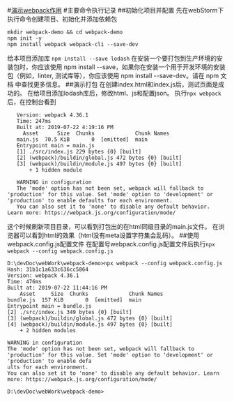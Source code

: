 #[演示webpack作用](https://www.webpackjs.com/guides/getting-started/)
#主要命令执行记录
##初始化项目并配置
先在webStorm下执行命令创建项目、初始化并添加依赖包
```
mkdir webpack-demo && cd webpack-demo
npm init -y
npm install webpack webpack-cli --save-dev
```
给本项目添加库
```npm install --save lodash```
在安装一个要打包到生产环境的安装包时，你应该使用 npm install --save，如果你在安装一个用于开发环境的安装包（例如，linter, 测试库等），你应该使用 npm install --save-dev。请在 npm 文档 中查找更多信息。
##演示打包
在创建index.html和index.js后，测试页面是成功的。
在给项目添加lodash库后，修改html、js和配置json。
执行```npx webpack```后，在控制台看到
```Hash: 3d27043b18f9011db131
   Version: webpack 4.36.1
   Time: 247ms
   Built at: 2019-07-22 4:19:16 PM
     Asset      Size  Chunks             Chunk Names
   main.js  70.5 KiB       0  [emitted]  main
   Entrypoint main = main.js
   [1] ./src/index.js 229 bytes {0} [built]
   [2] (webpack)/buildin/global.js 472 bytes {0} [built]
   [3] (webpack)/buildin/module.js 497 bytes {0} [built]
       + 1 hidden module
   
   WARNING in configuration
   The 'mode' option has not been set, webpack will fallback to 'production' for this value. Set 'mode' option to 'development' or 'production' to enable defaults for each environment.
   You can also set it to 'none' to disable any default behavior. Learn more: https://webpack.js.org/configuration/mode/
```
这个时候刷新项目目录，可以看到打包出的在html同级目录的main.js文件。
在浏览器可以看到html的效果（html没有meta设置字符集会乱码）。
##使用webpack.config.js配置文件
在配置号webpack.config.js配置文件后执行```npx webpack --config webpack.config.js```
```
D:\devDoc\webWork\webpack-demo>npx webpack --config webpack.config.js
Hash: 31b1c1a633c636cc5864
Version: webpack 4.36.1
Time: 476ms
Built at: 2019-07-22 11:44:16 PM
    Asset     Size  Chunks             Chunk Names
bundle.js  157 KiB       0  [emitted]  main
Entrypoint main = bundle.js
[2] ./src/index.js 349 bytes {0} [built]
[3] (webpack)/buildin/global.js 472 bytes {0} [built]
[4] (webpack)/buildin/module.js 497 bytes {0} [built]
    + 2 hidden modules

WARNING in configuration
The 'mode' option has not been set, webpack will fallback to 'production' for this value. Set 'mode' option to 'development' or 'production' to enable defa
ults for each environment.
You can also set it to 'none' to disable any default behavior. Learn more: https://webpack.js.org/configuration/mode/

D:\devDoc\webWork\webpack-demo>
```



